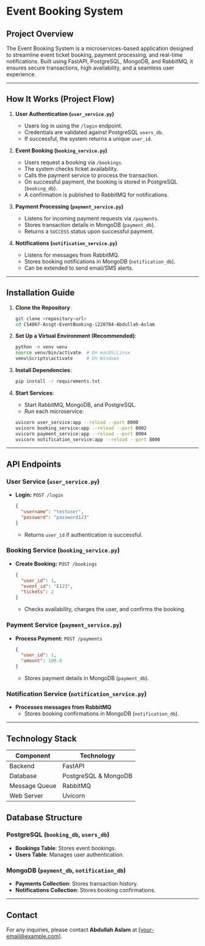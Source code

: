 # Event Booking System

## Project Overview
The Event Booking System is a microservices-based application designed to streamline event ticket booking, payment processing, and real-time notifications. Built using FastAPI, PostgreSQL, MongoDB, and RabbitMQ, it ensures secure transactions, high availability, and a seamless user experience.

---
## How It Works (Project Flow)

1. **User Authentication (`user_service.py`)**  
   - Users log in using the `/login` endpoint.  
   - Credentials are validated against PostgreSQL `users_db`.  
   - If successful, the system returns a unique `user_id`.

2. **Event Booking (`booking_service.py`)**  
   - Users request a booking via `/bookings`.  
   - The system checks ticket availability.  
   - Calls the payment service to process the transaction.  
   - On successful payment, the booking is stored in PostgreSQL (`booking_db`).  
   - A confirmation is published to RabbitMQ for notifications.  

3. **Payment Processing (`payment_service.py`)**  
   - Listens for incoming payment requests via `/payments`.  
   - Stores transaction details in MongoDB (`payment_db`).  
   - Returns a `SUCCESS` status upon successful payment.  

4. **Notifications (`notification_service.py`)**  
   - Listens for messages from RabbitMQ.  
   - Stores booking notifications in MongoDB (`notification_db`).  
   - Can be extended to send email/SMS alerts.  

---
## Installation Guide

1. **Clone the Repository**:
   ```bash
   git clone <repository-url>
   cd CS4067-Assgt-EventBooking-i220784-Abdullah-Aslam
   ```

2. **Set Up a Virtual Environment (Recommended)**:
   ```bash
   python -m venv venv
   source venv/bin/activate  # On macOS/Linux
   venv\Scripts\activate     # On Windows
   ```

3. **Install Dependencies**:
   ```bash
   pip install -r requirements.txt
   ```

4. **Start Services**:
   - Start RabbitMQ, MongoDB, and PostgreSQL.  
   - Run each microservice:  
   ```bash
   uvicorn user_service:app --reload --port 8000
   uvicorn booking_service:app --reload --port 8002
   uvicorn payment_service:app --reload --port 8004
   uvicorn notification_service:app --reload --port 8006
   ```

---
## API Endpoints

### User Service (`user_service.py`)
- **Login:** `POST /login`
  ```json
  {
    "username": "testuser",
    "password": "password123"
  }
  ```
  - Returns `user_id` if authentication is successful.

### Booking Service (`booking_service.py`)
- **Create Booking:** `POST /bookings`
  ```json
  {
    "user_id": 1,
    "event_id": "E123",
    "tickets": 2
  }
  ```
  - Checks availability, charges the user, and confirms the booking.

### Payment Service (`payment_service.py`)
- **Process Payment:** `POST /payments`
  ```json
  {
    "user_id": 1,
    "amount": 100.0
  }
  ```
  - Stores payment details in MongoDB (`payment_db`).

### Notification Service (`notification_service.py`)
- **Processes messages from RabbitMQ**  
  - Stores booking confirmations in MongoDB (`notification_db`).

---
## Technology Stack
| Component           | Technology  |
|--------------------|------------|
| Backend           | FastAPI    |
| Database         | PostgreSQL & MongoDB |
| Message Queue    | RabbitMQ   |
| Web Server       | Uvicorn    |

## Database Structure
### PostgreSQL (`booking_db`, `users_db`)
- **Bookings Table**: Stores event bookings.
- **Users Table**: Manages user authentication.

### MongoDB (`payment_db`, `notification_db`)
- **Payments Collection**: Stores transaction history.
- **Notifications Collection**: Stores booking confirmations.

---
## Contact
For any inquiries, please contact **Abdullah Aslam** at [your-email@example.com].


